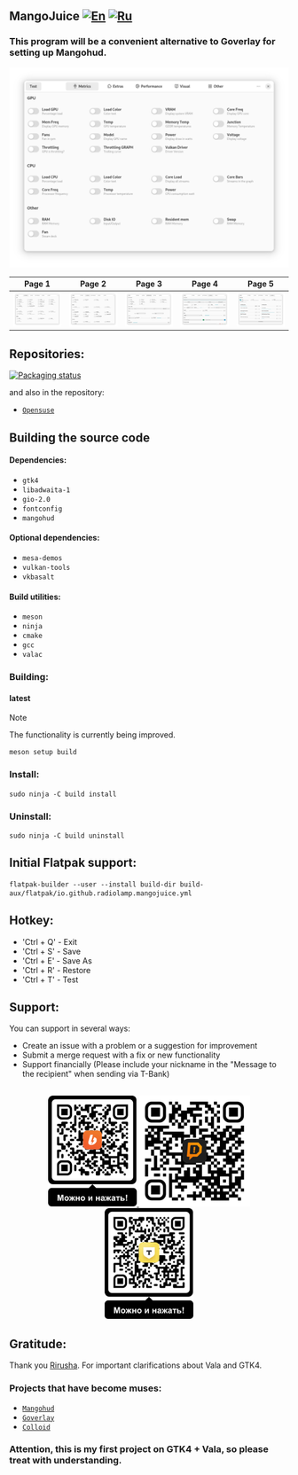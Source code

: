
## MangoJuice   [![En](https://img.shields.io/badge/en-green)](README.md) [![Ru](https://img.shields.io/badge/ru-gray)](docs/README-ru.md)

### This program will be a convenient alternative to Goverlay for setting up Mangohud.

<p align="center">
    <img src="data/images/screen1.png" alt="Screenshot"/>
</p>


Page 1 | Page 2 | Page 3 | Page 4| Page 5
:-:|:-:|:-:|:-:|:-:
![screen](data/images/screen1.png) | ![screen2](data/images/screen2.png) | ![screen3](data/images/screen3.png) | ![screen4](data/images/screen4.png) | ![screen4](data/images/screen5.png) 

## Repositories:
[![Packaging status](https://repology.org/badge/vertical-allrepos/mangojuice.svg)](https://repology.org/project/mangojuice/versions)

and also in the repository:

- [`Opensuse`](https://software.opensuse.org/package/mangojuice)

## Building the source code

#### Dependencies:
* `gtk4`
* `libadwaita-1`
* `gio-2.0`
* `fontconfig`
* `mangohud`

#### Optional dependencies:
* `mesa-demos`
* `vulkan-tools`
* `vkbasalt`

#### Build utilities:
* `meson`
* `ninja`
* `cmake`
* `gcc`
* `valac`

### Building:

#### latest
> [!NOTE]
> The functionality is currently being improved.
```shell
meson setup build
```

### Install:
```shell
sudo ninja -C build install
```

### Uninstall:
```shell
sudo ninja -C build uninstall
```

## Initial Flatpak support:
```shell
flatpak-builder --user --install build-dir build-aux/flatpak/io.github.radiolamp.mangojuice.yml
```

## Hotkey:
- 'Ctrl + Q' - Exit
- 'Ctrl + S' - Save
- 'Ctrl + E' - Save As
- 'Ctrl + R' - Restore
- 'Ctrl + T' - Test

## Support:

You can support in several ways:
- Create an issue with a problem or a suggestion for improvement
- Submit a merge request with a fix or new functionality
- Support financially (Please include your nickname in the "Message to the recipient" when sending via T-Bank)

<br>

<div align="center">
  <a href="https://boosty.to/radiolamp/donate">
    <img height="200" src="data/assets/boosty_qrcode.png" alt="Boosty">
  </a>
  <a href="https://www.donationalerts.com/r/radiolamp">
  <img height="200" src="data/assets/donationalerts_qrcode.png" alt="Donationalerts">
  </a>
  <a href="https://www.tbank.ru/cf/1J1DvYNesgD">
    <img height="200" src="data/assets/tbank_qrcode.png" alt="TBank">
  </a>
</div>


## Gratitude:
Thank you [Rirusha](https://gitlab.gnome.org/Rirusha). For important clarifications about Vala and GTK4.

### Projects that have become muses:
 - [`Mangohud`](https://github.com/flightlessmango/MangoHud)
 - [`Goverlay`](https://github.com/benjamimgois/goverlay)
 - [`Colloid`](https://github.com/vinceliuice/Colloid-icon-theme/)

### Attention, this is my first project on GTK4 + Vala, so please treat with understanding.
